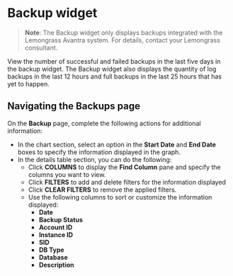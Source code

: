 # Backup widget

> **Note**: The Backup widget only displays backups integrated with the Lemongrass Avantra system. For details, contact your Lemongrass consultant.

View the number of successful and failed backups in the last five days in the backup widget. The Backup widget also displays the quantity of log backups in the last 12 hours and full backups in the last 25 hours that has yet to happen.

## Navigating the Backups page

On the **Backup** page, complete the following actions for additional information:

* In the chart section, select an option in the **Start Date** and **End Date** boxes to specify the information displayed in the graph.
* In the details table section, you can do the following:
  * Click **COLUMNS** to display the **Find Column** pane and specify the columns you want to view.
  * Click **FILTERS** to add and delete filters for the information displayed
  * Click **CLEAR FILTERS** to remove the applied filters.
  * Use the following columns to sort or customize the information displayed:
    * **Date**
    * **Backup Status**
    * **Account ID**
    * **Instance ID**
    * **SID**
    * **DB Type**
    * **Database**
    * **Description**
